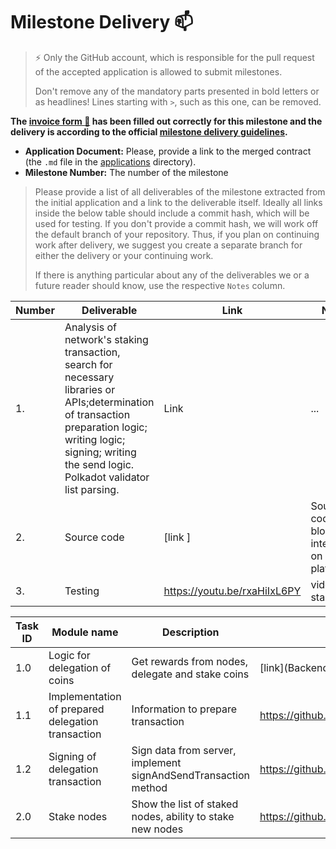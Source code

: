 # Milestone Delivery :mailbox:

> ⚡ Only the GitHub account, which is responsible for the pull request of the accepted application is allowed to submit milestones. 
> 
> Don't remove any of the mandatory parts presented in bold letters or as headlines! Lines starting with `>`, such as this one, can be removed.

**The [invoice form :pencil:](https://docs.google.com/forms/d/e/1FAIpQLSfmNYaoCgrxyhzgoKQ0ynQvnNRoTmgApz9NrMp-hd8mhIiO0A/viewform) has been filled out correctly for this milestone and the delivery is according to the official [milestone delivery guidelines](https://github.com/w3f/General-Grants-Program/blob/master/grants/milestone-deliverables-guidelines.md).**  

* **Application Document:** Please, provide a link to the merged contract (the `.md` file in the [applications](https://github.com/w3f/Open-Grants-Program/tree/master/applications) directory). 
* **Milestone Number:** The number of the milestone

> Please provide a list of all deliverables of the milestone extracted from the initial application and a link to the deliverable itself. Ideally all links inside the below table should include a commit hash, which will be used for testing. If you don't provide a commit hash, we will work off the default branch of your repository. Thus, if you plan on continuing work after delivery, we suggest you create a separate branch for either the delivery or your continuing work. 
> 
> If there is anything particular about any of the deliverables we or a future reader should know, use the respective `Notes` column.

| Number | Deliverable | Link | Notes |
| ------------- | ------------- | ------------- |------------- |
| 1. | Analysis of network's staking transaction, search for necessary libraries or APIs;determination of transaction preparation logic; writing logic; signing; writing the send logic. Polkadot validator list parsing. |Link| ...| 
| 2.  |Source code|[link ]| Source code for blockhain integration on our platform |
| 3.  |Testing| https://youtu.be/rxaHiIxL6PY | video stake |


| Task ID | Module name | Description | Link |
| ------ | ----------- | ---- | ----- |
| 1.0 | Logic for delegation of coins| Get rewards from nodes, delegate and stake coins | [link](Backend code) |
| 1.1 | Implementation of prepared delegation transaction | Information to prepare transaction | https://github.com/Eranity/citadelpolkadot/blob/main/preparestake.js |
| 1.2 | Signing of delegation transaction | Sign data from server, implement signAndSendTransaction method | https://github.com/Eranity/citadelpolkadot/blob/main/stake.js |
| 2.0 | Stake nodes | Show the list of staked nodes, ability to stake new nodes | https://github.com/Eranity/citadelpolkadot/tree/main/stakenodes |
